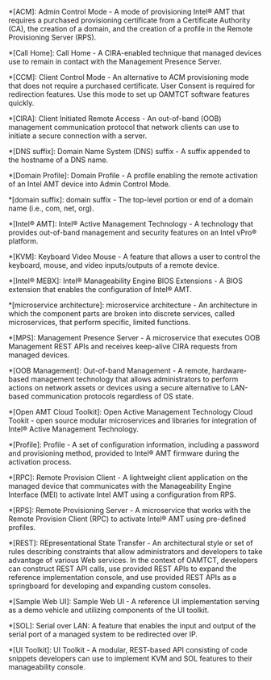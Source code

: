 *[ACM]: Admin Control Mode - A mode of provisioning Intel® AMT that requires a purchased provisioning certificate from a Certificate Authority (CA), the creation of a domain, and the creation of a profile in the Remote Provisioning Server (RPS).

*[Call Home]: Call Home - A CIRA-enabled technique that managed devices use to remain in contact with the Management Presence Server. 

*[CCM]: Client Control Mode - An alternative to ACM provisioning mode that does not require a purchased certificate. User Consent is required for redirection features. Use this mode to set up OAMTCT software features quickly.

*[CIRA]: Client Initiated Remote Access - An out-of-band (OOB) management communication protocol that network clients can use to initiate a secure connection with a server. 

*[DNS suffix]: Domain Name System (DNS) suffix - A suffix appended to the hostname of a DNS name.

*[Domain Profile]: Domain Profile - A profile enabling the remote activation of an Intel AMT device into Admin Control Mode.

*[domain suffix]: domain suffix - The top-level portion or end of a domain name (i.e., com, net, org).  

*[Intel® AMT]: Intel® Active Management Technology - A technology that provides out-of-band management and security features on an Intel vPro® platform.

*[KVM]: Keyboard Video Mouse - A feature that allows a user to control the keyboard, mouse, and video inputs/outputs of a remote device.

*[Intel® MEBX]: Intel® Manageability Engine BIOS Extensions - A BIOS extension that enables the configuration of Intel® AMT.

*[microservice architecture]: microservice architecture - An architecture in which the component parts are broken into discrete services, called microservices, that perform specific, limited functions. 

*[MPS]: Management Presence Server -  A microservice that executes OOB Management REST APIs and receives keep-alive CIRA requests from managed devices. 

*[OOB Management]: Out-of-band Management - A remote, hardware-based management technology that allows administrators to perform actions on network assets or devices using a secure alternative to LAN-based communication protocols regardless of OS state.

*[Open AMT Cloud Toolkit]: Open Active Management Technology Cloud Tookit - open source modular microservices and libraries for integration of Intel® Active Management Technology.

*[Profile]: Profile - A set of configuration information, including a password and provisioning method, provided to Intel® AMT firmware during the activation process. 

*[RPC]: Remote Provision Client - A lightweight client application on the managed device that communicates with the Manageability Engine Interface (MEI) to activate Intel AMT using a configuration from RPS. 

*[RPS]: Remote Provisioning Server - A microservice that works with the Remote Provision Client (RPC) to activate Intel® AMT using pre-defined profiles.

*[REST]: REpresentational State Transfer - An architectural style or set of rules describing constraints that allow administrators and developers to take advantage of various Web services. In the context of OAMTCT, developers can construct REST API calls, use provided REST APIs to expand the reference implementation console, and use provided REST APIs as a springboard for developing and expanding custom consoles.

*[Sample Web UI]: Sample Web UI - A reference UI implementation serving as a demo vehicle and utilizing components of the UI toolkit.

*[SOL]: Serial over LAN: A feature that enables the input and output of the serial port of a managed system to be redirected over IP.

*[UI Toolkit]: UI Toolkit - A modular, REST-based API consisting of code snippets developers can use to implement KVM and SOL features to their manageability console. 

